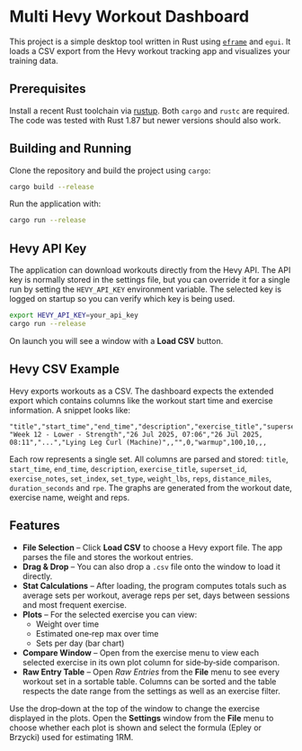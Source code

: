 # Multi Hevy Workout Dashboard

This project is a simple desktop tool written in Rust using [`eframe`](https://crates.io/crates/eframe) and `egui`. It loads a CSV export from the Hevy workout tracking app and visualizes your training data.

## Prerequisites

Install a recent Rust toolchain via [rustup](https://rustup.rs). Both `cargo` and `rustc` are required. The code was tested with Rust 1.87 but newer versions should also work.

## Building and Running

Clone the repository and build the project using `cargo`:

```bash
cargo build --release
```

Run the application with:

```bash
cargo run --release
```

## Hevy API Key

The application can download workouts directly from the Hevy API. The API key is
normally stored in the settings file, but you can override it for a single run by
setting the `HEVY_API_KEY` environment variable. The selected key is logged on
startup so you can verify which key is being used.

```bash
export HEVY_API_KEY=your_api_key
cargo run --release
```

On launch you will see a window with a **Load CSV** button.

## Hevy CSV Example

Hevy exports workouts as a CSV. The dashboard expects the extended export which
contains columns like the workout start time and exercise information. A snippet
looks like:

```csv
"title","start_time","end_time","description","exercise_title","superset_id","exercise_notes","set_index","set_type","weight_lbs","reps","distance_miles","duration_seconds","rpe"
"Week 12 - Lower - Strength","26 Jul 2025, 07:06","26 Jul 2025, 08:11","...","Lying Leg Curl (Machine)",,"",0,"warmup",100,10,,,
```

Each row represents a single set. All columns are parsed and stored:
`title`, `start_time`, `end_time`, `description`, `exercise_title`, `superset_id`,
`exercise_notes`, `set_index`, `set_type`, `weight_lbs`, `reps`,
`distance_miles`, `duration_seconds` and `rpe`. The graphs are generated from
the workout date, exercise name, weight and reps.

## Features

* **File Selection** – Click **Load CSV** to choose a Hevy export file. The app parses the file and stores the workout entries.
* **Drag & Drop** – You can also drop a `.csv` file onto the window to load it directly.
* **Stat Calculations** – After loading, the program computes totals such as average sets per workout, average reps per set, days between sessions and most frequent exercise.
* **Plots** – For the selected exercise you can view:
  * Weight over time
  * Estimated one‑rep max over time
  * Sets per day (bar chart)
* **Compare Window** – Open from the exercise menu to view each selected exercise in its own plot column for side‑by‑side comparison.
* **Raw Entry Table** – Open *Raw Entries* from the **File** menu to see every
  workout set in a sortable table. Columns can be sorted and the table respects
  the date range from the settings as well as an exercise filter.

Use the drop‑down at the top of the window to change the exercise displayed in the plots. Open the **Settings** window from the **File** menu to choose whether each plot is shown and select the formula (Epley or Brzycki) used for estimating 1RM.
